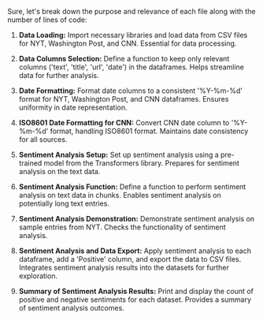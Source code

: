 Sure, let's break down the purpose and relevance of each file along with the number of lines of code:

1. **Data Loading:** Import necessary libraries and load data from CSV files for NYT, Washington Post, and CNN. Essential for data processing.

2. **Data Columns Selection:** Define a function to keep only relevant columns ('text', 'title', 'url', 'date') in the dataframes. Helps streamline data for further analysis.

3. **Date Formatting:** Format date columns to a consistent '%Y-%m-%d' format for NYT, Washington Post, and CNN dataframes. Ensures uniformity in date representation.

4. **ISO8601 Date Formatting for CNN:** Convert CNN date column to '%Y-%m-%d' format, handling ISO8601 format. Maintains date consistency for all sources.

5. **Sentiment Analysis Setup:** Set up sentiment analysis using a pre-trained model from the Transformers library. Prepares for sentiment analysis on the text data.

6. **Sentiment Analysis Function:** Define a function to perform sentiment analysis on text data in chunks. Enables sentiment analysis on potentially long text entries.

7. **Sentiment Analysis Demonstration:** Demonstrate sentiment analysis on sample entries from NYT. Checks the functionality of sentiment analysis.

8. **Sentiment Analysis and Data Export:** Apply sentiment analysis to each dataframe, add a 'Positive' column, and export the data to CSV files. Integrates sentiment analysis results into the datasets for further exploration.

9. **Summary of Sentiment Analysis Results:** Print and display the count of positive and negative sentiments for each dataset. Provides a summary of sentiment analysis outcomes.

